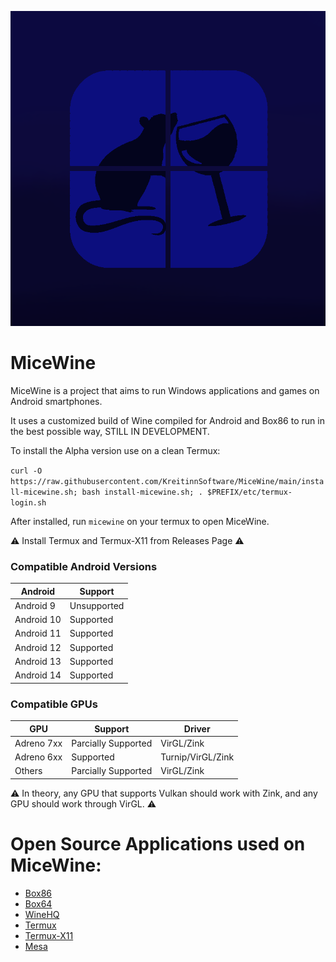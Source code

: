 ![MiceWine Logo](img/MiceWine-Logo.png "MiceWine Logo")

# MiceWine

MiceWine is a project that aims to run Windows applications and games on Android smartphones.

It uses a customized build of Wine compiled for Android and Box86 to run in the best possible way, STILL IN DEVELOPMENT.

To install the Alpha version use on a clean Termux:

`curl -O https://raw.githubusercontent.com/KreitinnSoftware/MiceWine/main/install-micewine.sh; bash install-micewine.sh; . $PREFIX/etc/termux-login.sh`

After installed, run `micewine` on your termux to open MiceWine.

⚠️ Install Termux and Termux-X11 from Releases Page ⚠️

### Compatible Android Versions

| Android    | Support     |
| ---------- | ----------- |
| Android 9  | Unsupported |
| Android 10 | Supported   |
| Android 11 | Supported   |
| Android 12 | Supported   |
| Android 13 | Supported   | 
| Android 14 | Supported   |

### Compatible GPUs

| GPU        | Support             | Driver            |
| ---------- | ------------------- | ----------------- |
| Adreno 7xx | Parcially Supported | VirGL/Zink        |
| Adreno 6xx | Supported           | Turnip/VirGL/Zink |
| Others     | Parcially Supported | VirGL/Zink        |

⚠️ In theory, any GPU that supports Vulkan should work with Zink, and any GPU should work through VirGL. ⚠️

# Open Source Applications used on MiceWine:

- [Box86](https://github.com/ptitSeb/box86)
- [Box64](https://github.com/ptitSeb/box64)
- [WineHQ](https://gitlab.winehq.org/wine/wine)
- [Termux](https://github.com/termux/termux-app)
- [Termux-X11](https://github.com/termux/termux-x11)
- [Mesa](https://gitlab.freedesktop.org/mesa/mesa)
